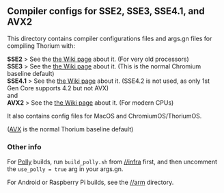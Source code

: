 ## Compiler configs for SSE2, SSE3, SSE4.1, and AVX2

This directory contains compiler configurations files and args.gn files for compiling Thorium with:

__SSE2__ > See the [the Wiki page](https://en.wikipedia.org/wiki/SSE2) about it. (For very old processors)  
__SSE3__ > See the [the Wiki page](https://en.wikipedia.org/wiki/SSE3) about it. (This is the normal Chromium baseline default)  
__SSE4.1__ > See the [the Wiki page](https://en.wikipedia.org/wiki/SSE4#SSE4.1) about it. (SSE4.2 is not used, as only 1st Gen Core supports 4.2 but not AVX)  
 and  
__AVX2__ > See the [the Wiki page](https://en.wikipedia.org/wiki/Advanced_Vector_Extensions#Advanced_Vector_Extensions_2) about it. (For modern CPUs)

It also contains config files for MacOS and ChromiumOS/ThoriumOS.

([AVX](https://en.wikipedia.org/wiki/Advanced_Vector_Extensions) is the normal Thorium baseline default)

### Other info

For [Polly](https://polly.llvm.org/) builds, run `build_polly.sh` from [//infra](../infra) first, and then uncomment the `use_polly = true` arg in your args.gn.

For Android or Raspberry Pi builds, see the [//arm](../arm) directory.
